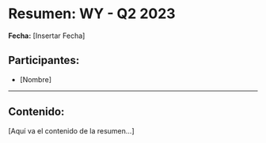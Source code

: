# Resumen: WY - Q2 2023

**Fecha:** [Insertar Fecha]

## Participantes:
* [Nombre]

---

## Contenido:

[Aquí va el contenido de la resumen...]